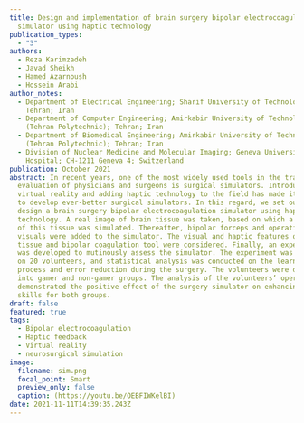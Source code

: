 ```yaml
---
title: Design and implementation of brain surgery bipolar electrocoagulation
  simulator using haptic technology
publication_types:
  - "3"
authors:
  - Reza Karimzadeh
  - Javad Sheikh
  - Hamed Azarnoush
  - Hossein Arabi
author_notes:
  - Department of Electrical Engineering; Sharif University of Technology;
    Tehran; Iran
  - Department of Computer Engineering; Amirkabir University of Technology
    (Tehran Polytechnic); Tehran; Iran
  - Department of Biomedical Engineering; Amirkabir University of Technology
    (Tehran Polytechnic); Tehran; Iran
  - Division of Nuclear Medicine and Molecular Imaging; Geneva University
    Hospital; CH-1211 Geneva 4; Switzerland
publication: October 2021
abstract: In recent years, one of the most widely used tools in the training and
  evaluation of physicians and surgeons is surgical simulators. Introducing
  virtual reality and adding haptic technology to the field has made it feasible
  to develop ever-better surgical simulators. In this regard, we set out to
  design a brain surgery bipolar electrocoagulation simulator using haptic
  technology. A real image of brain tissue was taken, based on which a 3D model
  of this tissue was simulated. Thereafter, bipolar forceps and operation room
  visuals were added to the simulator. The visual and haptic features of the
  tissue and bipolar coagulation tool were considered. Finally, an experiment
  was developed to mutinously assess the simulator. The experiment was performed
  on 20 volunteers, and statistical analysis was conducted on the learning
  process and error reduction during the surgery. The volunteers were divided
  into gamer and non-gamer groups. The analysis of the volunteers’ operation
  demonstrated the positive effect of the surgery simulator on enhancing user
  skills for both groups.
draft: false
featured: true
tags:
  - Bipolar electrocoagulation
  - Haptic feedback
  - Virtual reality
  - neurosurgical simulation
image:
  filename: sim.png
  focal_point: Smart
  preview_only: false
  caption: (https://youtu.be/OEBFIWKelBI)
date: 2021-11-11T14:39:35.243Z
---
```


